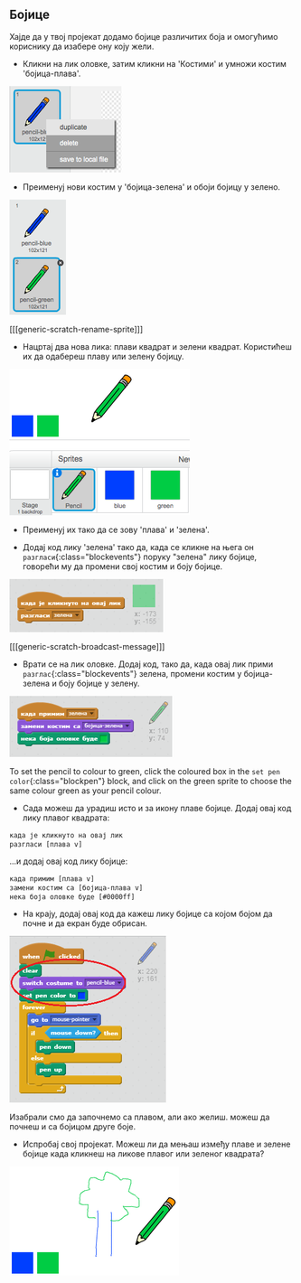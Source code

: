 ## Бојице

Хајде да у твој пројекат додамо бојице различитих боја и омогућимо кориснику да изабере ону коју жели.

+ Кликни на лик оловке, затим кликни на 'Костими' и умножи костим 'бојица-плава'.

![слика екрана](images/paint-blue-duplicate.png)

+ Преименуј нови костим у 'бојица-зелена' и обоји бојицу у зелено.

![слика екрана](images/paint-pencil-green.png)

[[[generic-scratch-rename-sprite]]]

+ Нацртај два нова лика: плави квадрат и зелени квадрат. Користићеш их да одабереш плаву или зелену бојицу.

![слика екрана](images/paint-selectors.png)

+ Преименуј их тако да се зову 'плава' и 'зелена'.

+ Додај код лику 'зелена' тако да, када се кликне на њега он `разгласи`{:class="blockevents"} поруку "зелена" лику бојице, говорећи му да промени свој костим и боју бојице.

![Разгласи зелена](images/paint-broadcast-green.png)

[[[generic-scratch-broadcast-message]]]

+ Врати се на лик оловке. Додај код, тако да, када овај лик прими `разглас`{:class="blockevents"} зелена, промени костим у бојица-зелена и боју бојице у зелену.

![Разгласи зелена](images/broadcast-green.png)

To set the pencil to colour to green, click the coloured box in the `set pen color`{:class="blockpen"} block, and click on the green sprite to choose the same colour green as your pencil colour.

+ Сада можеш да урадиш исто и за икону плаве бојице. Додај овај код лику плавог квадрата:

```blocks
када је кликнуто на овај лик
разгласи [плава v]
```

...и додај овај код лику бојице:

```blocks
када примим [плава v]
замени костим са [бојица-плава v]
нека боја оловке буде [#0000ff]
```

+ На крају, додај овај код да кажеш лику бојице са којом бојом да почне и да екран буде обрисан.

![Почетна оловка](images/start-pencil.png)

Изабрали смо да започнемо са плавом, али ако желиш. можеш да почнеш и са бојицом друге боје.

+ Испробај свој пројекат. Можеш ли да мењаш између плаве и зелене бојице када кликнеш на ликове плавог или зеленог квадрата?

![слика екрана](images/paint-pens-test.png)